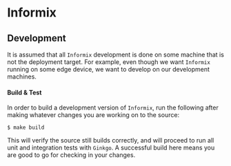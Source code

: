 # Informix

## Development
It is assumed that all `Informix` development is done on some machine that is
not the deployment target. For example, even though we want `Informix` running
on some edge device, we want to develop on our development machines.

#### Build & Test
In order to build a development version of `Informix`, run the following after
making whatever changes you are working on to the source:
```
$ make build
```

This will verify the source still builds correctly, and will proceed to run all
unit and integration tests with `Ginkgo`. A successful build here means you are
good to go for checking in your changes.
